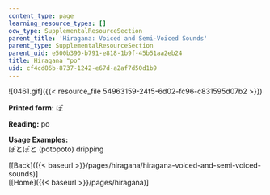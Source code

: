 ```yaml
---
content_type: page
learning_resource_types: []
ocw_type: SupplementalResourceSection
parent_title: 'Hiragana: Voiced and Semi-Voiced Sounds'
parent_type: SupplementalResourceSection
parent_uid: e500b390-b791-e818-1b9f-45b51aa2eb24
title: Hiragana "po"
uid: cf4cd86b-8737-1242-e67d-a2af7d50d1b9
---
```


![0461.gif]({{< resource_file 54963159-24f5-6d02-fc96-c831595d07b2 >}})

**Printed form:** ぽ

**Reading:** po

**Usage Examples:**  
ぽとぽと (potopoto) dripping

  
\[[Back]({{< baseurl >}}/pages/hiragana/hiragana-voiced-and-semi-voiced-sounds)\]  
\[[Home]({{< baseurl >}}/pages/hiragana)\]